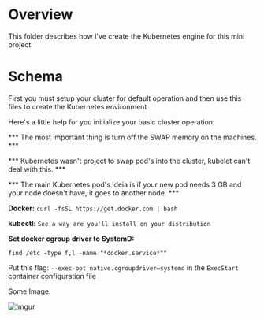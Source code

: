 # Overview

This folder describes how I've create the Kubernetes engine for this mini project

# Schema

First you must setup your cluster for default operation and then use this files to create the Kubernetes environment

Here's a little help for you initialize your basic cluster operation:


*** The most important thing is turn off the SWAP memory on the machines. ***


*** Kubernetes wasn't project to swap pod's into the cluster, kubelet can't deal with this. ***


*** The main Kubernetes pod's ideia is if your new pod needs 3 GB and your node doesn't have, it goes to another node. ***


**Docker:** `curl -fsSL https://get.docker.com | bash`

**kubectl:** `See a way are you'll install on your distribution`

**Set docker cgroup driver to SystemD:**

`find /etc -type f,l -name "*docker.service*""`

Put this flag: `--exec-opt native.cgroupdriver=systemd` in the `ExecStart` container configuration file

Some Image:

![Imgur](https://i.imgur.com/QGvld6Y.jpg)

